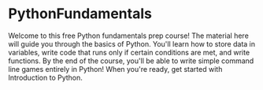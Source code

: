 # PythonFundamentals
Welcome to this free Python fundamentals prep course! The material here will guide you through the basics of Python. You'll learn how to store data in variables, write code that runs only if certain conditions are met, and write functions. By the end of the course, you'll be able to write simple command line games entirely in Python!  When you're ready, get started with Introduction to Python.
